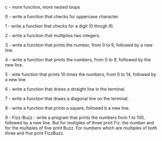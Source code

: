 c - more function, more nested loops

0 - write a function that checks for uppercase character.

1 - write a function that checks for a digit (0 throgh 9).

2 - write a function that multiplies two integers.

3 - write a function that prints the number, from 0 to 9, followed by a new line.

4 - write a function that prints the numbers, from 0 to 9, folllowed by the new line.

5 - wite function that prints 10 times the numbers, from 0 to 14, followed by a new line.

6 - write a function that draws a straight line in the terminal.

7 - write a function that draws a diagonal line on the terminal.

8 - write a function that prints a square, followed b a new line.

9 - Fizz-Buzz - write a program that prints the numbers from 1 to 100, followed by a new line. But for multiples of three print Fiz: the number and for the multiples of five print Buzz. For numbers which are multiples of both three and five print FizzBuzz.

